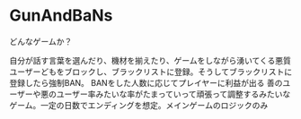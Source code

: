 # GunAndBaNs
どんなゲームか？

自分が話す言葉を選んだり、機材を揃えたり、ゲームをしながら湧いてくる悪質ユーザーどもをブロックし、ブラックリストに登録。そうしてブラックリストに登録したら強制BAN。
BANをした人数に応じてプレイヤーに利益が出る
善のユーザーや悪のユーザー率みたいな率がたまっていって頑張って調整するみたいなゲーム。一定の日数でエンディングを想定。メインゲームのロジックのみ
